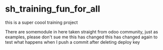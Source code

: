 # sh_training_fun_for_all
this is a super coool training project 

There are somemodule in here taken straight from odoo community, just as examples, please don't sue me
this has changed
this has changed again to test what happens when I push a commit after deleting deploy key
